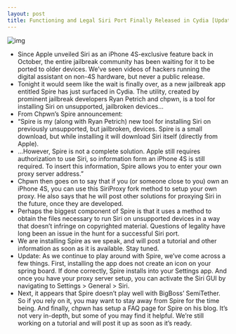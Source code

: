 ```yaml
---
layout: post
title: Functioning and Legal Siri Port Finally Released in Cydia [Update]
---
```

![img](http://media.idownloadblog.com/wp-content/uploads/2011/12/siri1.jpg)
* Since Apple unveiled Siri as an iPhone 4S-exclusive feature back in October, the entire jailbreak community has been waiting for it to be ported to older devices. We’ve seen videos of hackers running the digital assistant on non-4S hardware, but never a public release.
* Tonight it would seem like the wait is finally over, as a new jailbreak app entitled Spire has just surfaced in Cydia. The utility, created by prominent jailbreak developers Ryan Petrich and chpwn, is a tool for installing Siri on unsupported, jailbroken devices…
* From Chpwn’s Spire announcement:
* “Spire is my (along with Ryan Petrich) new tool for installing Siri on previously unsupported, but jailbroken, devices. Spire is a small download, but while installing it will download Siri itself (directly from Apple).
* …However, Spire is not a complete solution. Apple still requires authorization to use Siri, so information form an iPhone 4S is still required. To insert this information, Spire allows you to enter your own proxy server address.”
* Chpwn then goes on to say that if you (or someone close to you) own an iPhone 4S, you can use this SiriProxy fork method to setup your own proxy. He also says that he will post other solutions for proxying Siri in the future, once they are developed.
* Perhaps the biggest component of Spire is that it uses a method to obtain the files necessary to run Siri on unsupported devices in a way that doesn’t infringe on copyrighted material. Questions of legality have long been an issue in the hunt for a successful Siri port.
* We are installing Spire as we speak, and will post a tutorial and other information as soon as it is available. Stay tuned.
* Update: As we continue to play around with Spire, we’ve come across a few things. First, installing the app does not create an icon on your spring board. If done correctly, Spire installs into your Settings app. And once you have your proxy server setup, you can activate the Siri GUI by navigating to Settings > General > Siri.
* Next, it appears that Spire doesn’t play well with BigBoss’ SemiTether. So if you rely on it, you may want to stay away from Spire for the time being. And finally, chpwn has setup a FAQ page for Spire on his blog. It’s not very in-depth, but some of you may find it helpful. We’re still working on a tutorial and will post it up as soon as it’s ready.

